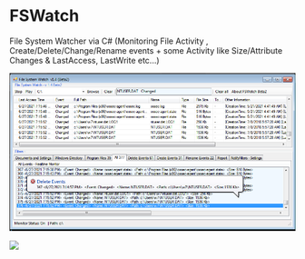 # FSWatch
File System Watcher via C# (Monitoring File Activity , Create/Delete/Change/Rename events + some Activity like Size/Attribute Changes & LastAccess, LastWrite etc...) 

![](https://github.com/DamonMohammadbagher/FSWatch/blob/main/Pic/FSWatch.png)


<p><a href="https://hits.seeyoufarm.com"><img src="https://hits.seeyoufarm.com/api/count/incr/badge.svg?url=https://github.com/DamonMohammadbagher/FSWatch"/></a></p>

